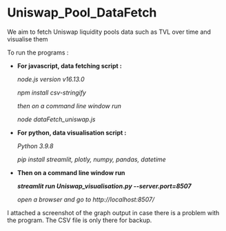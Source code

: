 # Uniswap_Pool_DataFetch
We aim to fetch Uniswap liquidity pools data such as TVL over time and visualise them


To run the programs :

- **For javascript, data fetching script :**

  _node.js version v16.13.0_
  
  _npm install csv-stringify_
  
  _then on a command line window run_
  
  _node dataFetch_uniswap.js_
  

- **For python, data visualisation script :**

  _Python 3.9.8_
  
  _pip install streamlit, plotly, numpy, pandas, datetime_
  
  
- **Then on a command line window run**

  ***streamlit run Uniswap_visualisation.py --server.port=8507***
  
  _open a browser and go to http://localhost:8507/_
  

I attached a screenshot of the graph output in case there is a problem with the program.
The CSV file is only there for backup.
